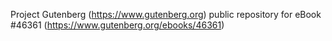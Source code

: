 Project Gutenberg (https://www.gutenberg.org) public repository for eBook #46361 (https://www.gutenberg.org/ebooks/46361)
